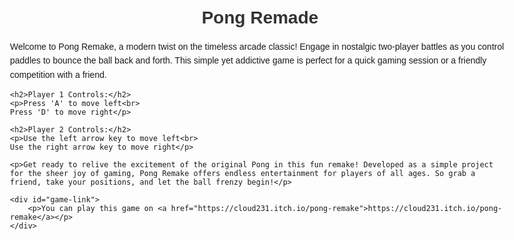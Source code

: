 <!DOCTYPE html>
<html lang="en">
<head>
    <meta charset="UTF-8">
    <meta name="viewport" content="width=device-width, initial-scale=1.0">
    <title>Pong Remade</title>
    <style>
        body {
            font-family: Arial, sans-serif;
            max-width: 800px;
            margin: 0 auto;
            padding: 20px;
        }
        h1 {
            color: #333;
            text-align: center;
        }
        p {
            line-height: 1.6;
        }
        #game-link {
            display: block;
            text-align: center;
            margin-top: 20px;
        }
        #game-link a {
            color: #007bff;
            text-decoration: none;
        }
    </style>
</head>
<body>
    <h1>Pong Remade</h1>
    <p>Welcome to Pong Remake, a modern twist on the timeless arcade classic! Engage in nostalgic two-player battles as you control paddles to bounce the ball back and forth. This simple yet addictive game is perfect for a quick gaming session or a friendly competition with a friend.</p>
    
    <h2>Player 1 Controls:</h2>
    <p>Press 'A' to move left<br>
    Press 'D' to move right</p>
    
    <h2>Player 2 Controls:</h2>
    <p>Use the left arrow key to move left<br>
    Use the right arrow key to move right</p>
    
    <p>Get ready to relive the excitement of the original Pong in this fun remake! Developed as a simple project for the sheer joy of gaming, Pong Remake offers endless entertainment for players of all ages. So grab a friend, take your positions, and let the ball frenzy begin!</p>
    
    <div id="game-link">
        <p>You can play this game on <a href="https://cloud231.itch.io/pong-remake">https://cloud231.itch.io/pong-remake</a></p>
    </div>
</body>
</html>
